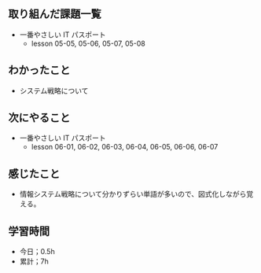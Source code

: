 ## 取り組んだ課題一覧

- 一番やさしい IT パスポート
  - lesson 05-05, 05-06, 05-07, 05-08

## わかったこと

- システム戦略について

## 次にやること

- 一番やさしい IT パスポート
  - lesson 06-01, 06-02, 06-03, 06-04, 06-05, 06-06, 06-07

## 感じたこと

- 情報システム戦略について分かりずらい単語が多いので、図式化しながら覚える。

## 学習時間

- 今日；0.5h
- 累計；7h
